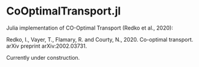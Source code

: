 # CoOptimalTransport.jl
Julia implementation of CO-Optimal Transport (Redko et al., 2020):

Redko, I., Vayer, T., Flamary, R. and Courty, N., 2020. Co-optimal transport. arXiv preprint arXiv:2002.03731.

Currently under construction. 
